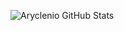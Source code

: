
![Aryclenio GitHub Stats](https://github-readme-stats.vercel.app/api?username=codeinlife10&show_icons=true)